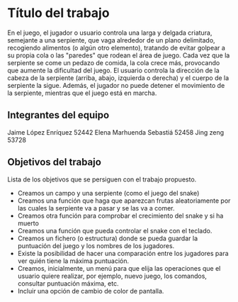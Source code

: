# Título del trabajo
En el juego, el jugador o usuario controla una larga y delgada criatura, semejante a una serpiente, que vaga alrededor de un plano delimitado, recogiendo alimentos (o algún otro elemento), tratando de evitar golpear a su propia cola o las "paredes" que rodean el área de juego. Cada vez que la serpiente se come un pedazo de comida, la cola crece más, provocando que aumente la dificultad del juego. El usuario controla la dirección de la cabeza de la serpiente (arriba, abajo, izquierda o derecha) y el cuerpo de la serpiente la sigue. Además, el jugador no puede detener el movimiento de la serpiente, mientras que el juego está en marcha.


## Integrantes del equipo

Jaime López Enríquez 52442
Elena Marhuenda Sebastiá 52458
Jing zeng 53728


## Objetivos del trabajo

Lista de los objetivos que se persiguen con el trabajo propuesto.
-	Creamos un campo y una serpiente (como el juego del snake)
-	Creamos una función que haga que aparezcan frutas aleatoriamente por las cuales la serpiente va a pasar y se las va a comer.
-	Creamos otra función para comprobar el crecimiento del snake y si ha muerto
-	Creamos una función que pueda controlar el snake con el teclado.
-	Creamos un fichero (o estructura) donde se pueda guardar la puntuación del juego y los nombres de los jugadores.
-	Existe la posibilidad de hacer una comparación entre los jugadores para ver quién tiene la máxima puntuación.
-	Creamos, inicialmente, un menú para que elija las operaciones que el usuario quiere realizar, por ejemplo, nuevo juego, los comandos, consultar puntuación máxima, etc.
-	Incluir una opción de cambio de color de pantalla.
